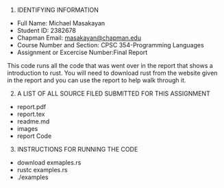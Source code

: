 
1. IDENTIFYING INFORMATION
* Full Name: Michael Masakayan 
* Student ID: 2382678
* Chapman Email: masakayan@chapman.edu
* Course Number and Section: CPSC 354-Programming Languages
* Assignment or Excercise Number:Final Report

This code runs all the code that was went over in the report that shows a introduction to rust. You will need to download rust from the website given in the report and you can use the report to help walk through it.

2. A LIST OF ALL SOURCE FILED SUBMITTED FOR THIS ASSIGNMENT
*  report.pdf
*  report.tex
*  readme.md
* images
* report Code


3. INSTRUCTIONS FOR RUNNING THE CODE
* download exmaples.rs
* rustc examples.rs
* ./examples

